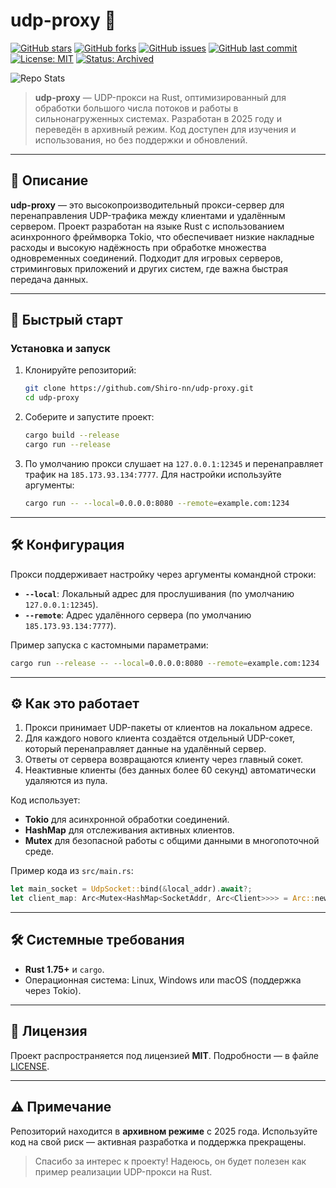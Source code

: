 # udp-proxy 🚀

[![GitHub stars](https://img.shields.io/github/stars/Shiro-nn/udp-proxy?style=social)](https://github.com/Shiro-nn/udp-proxy/stargazers)
[![GitHub forks](https://img.shields.io/github/forks/Shiro-nn/udp-proxy?style=social)](https://github.com/Shiro-nn/udp-proxy/network/members)
[![GitHub issues](https://img.shields.io/github/issues/Shiro-nn/udp-proxy)](https://github.com/Shiro-nn/udp-proxy/issues)
[![GitHub last commit](https://img.shields.io/github/last-commit/Shiro-nn/udp-proxy)](https://github.com/Shiro-nn/udp-proxy/commits)
[![License: MIT](https://img.shields.io/github/license/Shiro-nn/udp-proxy)](LICENSE)
[![Status: Archived](https://img.shields.io/badge/status-archived-lightgrey.svg)](https://github.com/Shiro-nn/udp-proxy)

![Repo Stats](https://github-readme-stats.vercel.app/api/pin/?username=Shiro-nn&repo=udp-proxy)

> **udp-proxy** — UDP-прокси на Rust, оптимизированный для обработки большого числа потоков и работы в сильнонагруженных системах. Разработан в 2025 году и переведён в архивный режим. Код доступен для изучения и использования, но без поддержки и обновлений.

---

## 📜 Описание

**udp-proxy** — это высокопроизводительный прокси-сервер для перенаправления UDP-трафика между клиентами и удалённым сервером. Проект разработан на языке Rust с использованием асинхронного фреймворка Tokio, что обеспечивает низкие накладные расходы и высокую надёжность при обработке множества одновременных соединений. Подходит для игровых серверов, стриминговых приложений и других систем, где важна быстрая передача данных.

---

## 🚀 Быстрый старт

### Установка и запуск

1. Клонируйте репозиторий:
   ```bash
   git clone https://github.com/Shiro-nn/udp-proxy.git
   cd udp-proxy
   ```

2. Соберите и запустите проект:
   ```bash
   cargo build --release
   cargo run --release
   ```

3. По умолчанию прокси слушает на `127.0.0.1:12345` и перенаправляет трафик на `185.173.93.134:7777`. Для настройки используйте аргументы:
   ```bash
   cargo run -- --local=0.0.0.0:8080 --remote=example.com:1234
   ```

---

## 🛠️ Конфигурация

Прокси поддерживает настройку через аргументы командной строки:

- **`--local`**: Локальный адрес для прослушивания (по умолчанию `127.0.0.1:12345`).
- **`--remote`**: Адрес удалённого сервера (по умолчанию `185.173.93.134:7777`).

Пример запуска с кастомными параметрами:
```bash
cargo run --release -- --local=0.0.0.0:8080 --remote=example.com:1234
```

---

## ⚙️ Как это работает

1. Прокси принимает UDP-пакеты от клиентов на локальном адресе.
2. Для каждого нового клиента создаётся отдельный UDP-сокет, который перенаправляет данные на удалённый сервер.
3. Ответы от сервера возвращаются клиенту через главный сокет.
4. Неактивные клиенты (без данных более 60 секунд) автоматически удаляются из пула.

Код использует:
- **Tokio** для асинхронной обработки соединений.
- **HashMap** для отслеживания активных клиентов.
- **Mutex** для безопасной работы с общими данными в многопоточной среде.

Пример кода из `src/main.rs`:
```rust
let main_socket = UdpSocket::bind(&local_addr).await?;
let client_map: Arc<Mutex<HashMap<SocketAddr, Arc<Client>>>> = Arc::new(Mutex::new(HashMap::new()));
```

---

## 🛠️ Системные требования

- **Rust 1.75+** и `cargo`.
- Операционная система: Linux, Windows или macOS (поддержка через Tokio).

---

## 📝 Лицензия

Проект распространяется под лицензией **MIT**. Подробности — в файле [LICENSE](LICENSE).

---

## ⚠️ Примечание

Репозиторий находится в **архивном режиме** с 2025 года. Используйте код на свой риск — активная разработка и поддержка прекращены.

> Спасибо за интерес к проекту! Надеюсь, он будет полезен как пример реализации UDP-прокси на Rust.
